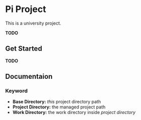# Pi Project
This is a university project.

**TODO**

## Get Started
**TODO**

## Documentaion
### Keyword
- **Base Directory:** _this_ project directory path
- **Project Directory:** the managed project path
- **Work Directory:** the work directory inside _project directory_ 
